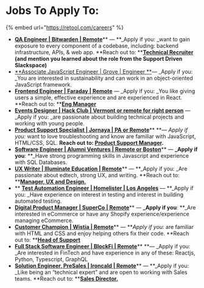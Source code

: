 # Jobs To Apply To:

{% embed url="https://retool.com/careers" %}



* [**QA Engineer | Bitwarden | Remote**](https://bitwarden.com/careers/4735564003/)** — **_Apply if you: _want to gain exposure to every component of a codebase, including: backend infrastructure, APIs, & web app. **Reach out to: **[**Technical Recruiter**](https://www.linkedin.com/in/jessica-velazco/) **(and mention you learned about the role from the Support Driven Slackspace)**
* [**Associate JavaScript Engineer | Grove | Engineer **](https://jobs.lever.co/grove/b9abb3a5-33fb-4cbc-8a61-21ed99ab9fff)— _Apply if you: _You are interested in sustainability and can work in an object-oriented JavaScript framework.
* [**Frontend Engineer | Faraday | Remote**](https://faraday.rippling-ats.com/job/339573/frontend-engineer) — _Apply if you: _You like giving users a simple, effective experience and are experienced in React. **Reach out to: **[**Eng Manager**](https://www.linkedin.com/in/forrest-wallace-vt/)
* [**Events Designer | Hack Club | Vermont or remote for right person**](https://hackclub.com/jobs/events-designer/) — _Apply if you: _are passionate about building technical projects and working with young people.
* [**Product Support Specialist | Jornaya | PA or Remote**](https://jobs.smartrecruiters.com/Verisk/743999781670559-product-support-specialist)** **— _Apply if you:_ want to love troubleshooting and know are familiar with JavaScript, HTML/CSS, SQL. **Reach out to: **[**Product Support Manager**](https://www.linkedin.com/in/cshibe/)**.**
* [**Software Engineer | Alumni Ventures | Remote or Boston**](https://jobs.lever.co/AV/43226eff-29eb-4e5c-bbac-ae5b5c96aaee)** — **_Apply if you**: **_Have strong programming skills in Javascript and experience with SQL Databases.
* [**UX Writer | Illuminate Education | Remote**](https://www.paycomonline.net/v4/ats/web.php/jobs/ViewJobDetails?job=31062\&clientkey=B64A49ED0EE0D3A56D56B7089064A61C)** — **_Apply if you: _Are passionate about edtech, strong UX, and writing. **Reach out to: **[**Manager, UX and Design.**](https://www.linkedin.com/in/grace-kohut-61282036/)
* ** **[**Test Automation Engineer | Homelister | Los Angeles**](https://jobs.lever.co/homelister/4c497d3f-5553-4b7d-89f3-444b6d2ef20d)** — **_Apply if you: _Have experience on interest in testing and interest in building automated testing.
* [**Digital Product Manager | SuperCo | Remote**](https://www.dynamitejobs.com/job/remote-digital-project-manager-superco/)** — **_Apply if you**: **_Are interested in eCommerce or have any Shopify experience/experience managing eCommerce.
* [**Customer Champion | Wistia | Remote**](https://boards.greenhouse.io/wistia/jobs/3615752?gh\_src=1b8c37091us)** — **_Apply if you:_ are familiar with HTML and CSS and enjoy helping others fix their code. **Reach out to: **[**Head of Support**](https://www.linkedin.com/in/stacyjustino/)
* [**Full Stack Software Engineer | BlockFi | Remote**](https://boards.greenhouse.io/blockfi/jobs/5408171002?t=189b979b2us)** **— _Apply if you: _Are interested in FinTech and have experience in any of these: Reactjs, Python, Typescript, GraphQL
* [**Solution Engineer, PreSales | Ironcald | Remote**](https://jobs.lever.co/ironcladapp/ed984538-5daa-41ca-b4ba-fa20bb10ef3c)** — **_Apply if you: _Like being an “technical expert” and are open to working with Sales teams. **Reach out to: **[**Sales Director.**](https://www.linkedin.com/in/mikenflores/)
